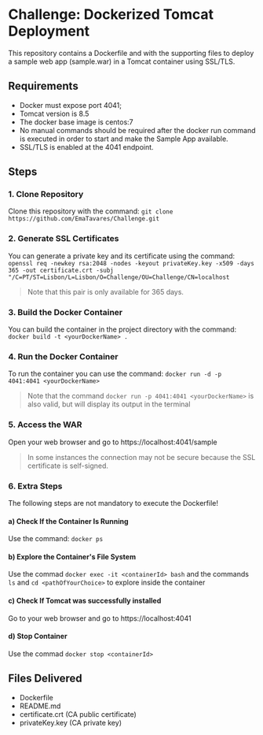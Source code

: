 # Challenge: Dockerized Tomcat Deployment

This repository contains a Dockerfile and with the supporting files to deploy a sample web app (sample.war) in a Tomcat container using SSL/TLS.

## Requirements
- Docker must expose port 4041;
- Tomcat version is 8.5
- The docker base image is centos:7
- No manual commands should be required after the docker run command is executed in order to start and make the Sample App available.
- SSL/TLS is enabled at the 4041 endpoint.

## Steps 

### 1. Clone Repository
Clone this repository with the command: ``git clone https://github.com/EmaTavares/Challenge.git``

### 2. Generate SSL Certificates
You can generate a private key and its certificate using the command: ``openssl req -newkey rsa:2048 -nodes -keyout privateKey.key -x509 -days 365 -out certificate.crt -subj "/C=PT/ST=Lisbon/L=Lisbon/O=Challenge/OU=Challenge/CN=localhost``
> Note that this pair is only available for 365 days.

### 3. Build the Docker Container
You can build the container in the project directory with the command: ``docker build -t <yourDockerName> .``

### 4. Run the Docker Container 
To run the container you can use the command: ``docker run -d -p 4041:4041 <yourDockerName>``
> Note that the command ``docker run -p 4041:4041 <yourDockerName>`` is also valid, but will display its output in the terminal

### 5. Access the WAR
Open your web browser and go to https://localhost:4041/sample
> In some instances the connection may not be secure because the SSL certificate is self-signed.

### 6. Extra Steps
The following steps are not mandatory to execute the Dockerfile!

#### a) Check If the Container Is Running
Use the command: ``docker ps``
#### b) Explore the Container's File System
Use the commad ``docker exec -it <containerId> bash`` and the commands ``ls`` and ``cd <pathOfYourChoice>`` to explore inside the container
#### c) Check If Tomcat was successfully installed
Go to your web browser and go to https://localhost:4041
#### d) Stop Container 
Use the commad ``docker stop <containerId>``

## Files Delivered
- Dockerfile
- README.md
- certificate.crt (CA public certificate)
- privateKey.key (CA private key)




